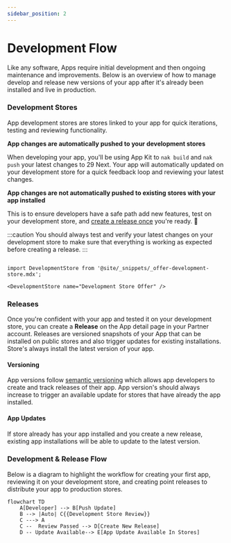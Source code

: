 ```yaml
---
sidebar_position: 2
---
```

# Development Flow

Like any software, Apps require initial development and then ongoing maintenance and improvements. Below is an overview of how to manage develop and release new versions of your app after it's already been installed and live in production.

### Development Stores

App development stores are stores linked to your app for quick iterations, testing and reviewing functionality.

**App changes are automatically pushed to your development stores**

When developing your app, you'll be using App Kit to `nak build` and `nak push` your latest changes to 29 Next.  Your app will automatically updated on your development store for a quick feedback loop and reviewing your latest changes.


**App changes are not automatically pushed to existing stores with your app installed**

This is to ensure developers have a safe path add new features, test on your development store, and [create a release once](#releases) you're ready. :handshake:


:::caution
You should always test and verify your latest changes on your development store to make sure that everything is working as expected before creating a release.
:::


```mdx-code-block

import DevelopmentStore from '@site/_snippets/_offer-development-store.mdx';

<DevelopmentStore name="Development Store Offer" />

```

### Releases

Once you're confident with your app and tested it on your development store, you can create a **Release** on the App detail page in your Partner account. Releases are versioned snapshots of your App that can be installed on public stores and also trigger updates for existing installations. Store's always install the latest version of your app.

#### Versioning

App versions follow [semantic versioning](https://semver.org/) which allows app developers to create and track releases of their app. App version's should always increase to trigger an available update for stores that have already the app installed.

#### App Updates

If store already has your app installed and you create a new release, existing app installations will be able to update to the latest version.


### Development & Release Flow

Below is a diagram to highlight the workflow for creating your first app, reviewing it on your development store, and creating point releases to distribute your app to production stores.

```mermaid
flowchart TD
    A[Developer] --> B[Push Update]
    B --> |Auto| C{{Development Store Review}}
    C ---> A
    C --  Review Passed --> D[Create New Release]
    D -- Update Available--> E[App Update Available In Stores]
```
